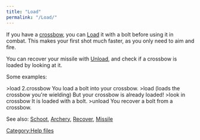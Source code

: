 ```yaml
---
title: "Load"
permalink: "/Load/"
---
```


If you have a [crossbow](crossbow "wikilink"), you can
[Load](Load "wikilink") it with a bolt before using it in combat. This
makes your first shot much faster, as you only need to aim and fire.

You can recover your missile with [Unload](Unload "wikilink"), and check
if a crossbow is loaded by looking at it.

Some examples:

\>load 2.crossbow You load a bolt into your crossbow. \>load (loads the
crossbow you're wielding) But your crossbow is already loaded! \>look in
crossbow It is loaded with a bolt. \>unload You recover a bolt from a
crossbow.

See also: [Schoot](Schoot "wikilink"), [Archery](Archery "wikilink"),
[Recover](Recover "wikilink"), [Missile](Missile "wikilink")

[Category:Help files](Category:Help_files "wikilink")